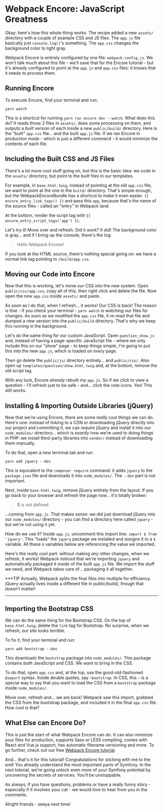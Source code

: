 # Webpack Encore: JavaScript Greatness

Okay: here's how this whole thing works. The recipe added a new `assets/` directory
with a couple of example CSS and JS files. The `app.js` file basically just
`console.log()`'s something. The `app.css` changes the background color to light
gray.

Webpack Encore is entirely configured by one file: `webpack.config.js`. We won't
talk much about this file - we'll save that for the Encore tutorial - but it's
already configured to *point* at the `app.js` and `app.css` files: it knows that
it needs to process them.

## Running Encore

To execute Encore, find your terminal and run:

```terminal
yarn watch
```

This is a shortcut for running `yarn run encore dev --watch`. What does this do?
It reads those 2 files in `assets/`, does some processing on them, and outputs
a *built* version of each inside a new `public/build/` directory. Here is the
"built" `app.css` file... and the built `app.js` file. If we ran Encore in production
mode - which is just a different command - it would *minimize* the contents of
each file.

## Including the Built CSS and JS Files

There's a lot more cool stuff going on, but this is the basic idea: we code in
the `assets/` directory, but point to the *built* files in our templates.

For example, in `base.html.twig`, instead of pointing at the old `app.css` file,
we want to point at the one in the `build/` directory. That's simple enough,
but the WebpackEncoreBundle has a shortcut to make it even easier:
`{{ encore_entry_link_tags() }}` and pass this `app`, because that's the name
of the source files - called an "entry" in Webpack land.

At the bottom, render the script tag with `{{ encore_entry_script_tags('app') }}`.

Let's try it! Move over and refresh. Did it work? It did! The background color
is gray... and if I bring up the console, there's the log:

> Hello Webpack Encore!

If you look at the HTML source, there's nothing special going on: we have a
normal link tag pointing to `/build/app.css`.

## Moving our Code into Encore

Now that this is working, let's move *our* CSS into the new system. Open
`public/css/app.css`, copy all of this, then right click and delete the file.
Now open the *new* `app.css` inside `assets/` and paste.

As *soon* as I do that, when I refresh... it works! Our CSS is back! The reason
is that - if you check your terminal - `yarn watch` is *watching* our files for
changes. As *soon* as we modified the `app.css` file, it re-read that file and
dumped a new version into the `public/build` directory. That's why we keep this
running in the background.

Let's do the same thing for our custom JavaScript. Open `question_show.js` and,
instead of having a page-specific JavaScript file - where we only include this on
our "show" page - to keep things simple, I'm going to put this into the new `app.js`,
which is loaded on *every* page.

Then go delete the `public/js/` directory entirely... and `public/css/`. Also
open up `templates/question/show.html.twig` and, at the bottom, remove the old
script tag.

With any luck, Encore *already* rebuilt my `app.js`. So if we click to view a
question - I'll refresh just to be safe - and... click the vote icons. Yes!
This still works.

## Installing & Importing Outside Libraries (jQuery)

Now that we're using Encore, there are some *really* cool things we can do.
Here's one: instead of linking to a CDN or downloading jQuery directly into our
project and committing it, we can *require* jQuery and install it into our
`node_modules/` directory... which is *exactly* how we're used to doing things
in PHP: we install third-party libraries into `vendor/` instead of downloading
them manually.

To do that, open a new terminal tab and run:

```terminal
yarn add jquery --dev
```

This is equivalent to the `composer require` command: it adds `jquery` to the
`package.json` file and downloads it into `node_modules/`. The `--dev` part is not
important.

Next, inside `base.html.twig`, remove jQuery entirely from the layout. If you
go back to your browser and refresh the page now... it's totally broken:

> $ is not defined

...coming from `app.js`. That makes sense: we *did* just download jQuery into our
`node_modules/` directory - you can find a directory here called `jquery` - but
we're not *using* it yet.

How do we use it? Inside `app.js`, uncomment this import line:
`import $ from 'jquery'`. This "loads" the `jquery` package we installed and
*assigns* it to a `$` variable. All these `$` variables below are referencing
the value we imported.

Here's the *really* cool part: without making *any* other changes, when we refresh,
it works! Webpack *noticed* that we're importing `jquery` and automatically
packaged it *inside* of the built `app.js` file. We import the stuff we need,
and Webpack takes care of... packaging it all together.

***TIP
Actually, Webpack splits the final files into multiple for efficiency. jQuery
actually lives inside a different file in public/build/, though that doesn't matter!
***

## Importing the Bootstrap CSS

We can do the same thing for the Bootstrap CSS. On the top of `base.html.twig`,
delete the `link` tag for Bootstrap. No surprise, when we refresh, our site
looks terrible.

To fix it, find your terminal and run:

```terminal
yarn add bootstrap --dev
```

This downloads the `bootstrap` package into `node_modules/`. This package
contains *both* JavaScript and CSS. We want to bring in the CSS.

To do that, open `app.css` and, at the top, use the good-old-fashioned
`@import` syntax. Inside double quotes, say `~bootstrap`. In CSS, this `~` is
a special way to say that you want to load the CSS from a `bootstrap` package
inside `node_modules/`.

Move over, refresh and... we are back! Webpack saw this import, grabbed the
CSS from the bootstrap package, and included it in the final `app.css` file.
How cool is that?

## What Else can Encore Do?

This is just the start of what Webpack Encore can do. It can also
minimize your files for production, supports Sass or LESS compiling, comes with
React and Vue.js support, has automatic filename versioning and more.
To go further, check out our free
[Webpack Encore tutorial](https://symfonycasts.com/screencast/webpack-encore).

And... that's it for this tutorial! Congratulations for sticking with me to the
end! You already understand the most important parts of Symfony. In the next
tutorial, we're going unlock even *more* of your Symfony potential by uncovering
the secrets of services. You'll be unstoppable.

As always, if you have questions, problems or have a really funny story - especially
if it involves your cat - we would *love* to hear from you in the comments.

Alright friends - seeya next time!
